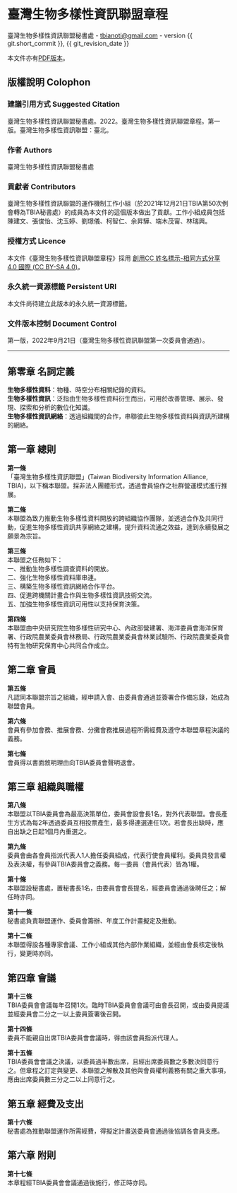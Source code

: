 # 臺灣生物多樣性資訊聯盟章程
臺灣生物多樣性資訊聯盟秘書處 - tbianoti@gmail.com - version {{ git.short_commit }}, {{ git_revision_date }}

本文件亦有[PDF版本](https://github.com/TBIA/docs/blob/cbf04484c1f6435ca207838cf258f2191bca525a/docs/assets/%E8%87%BA%E7%81%A3%E7%94%9F%E7%89%A9%E5%A4%9A%E6%A8%A3%E6%80%A7%E8%B3%87%E8%A8%8A%E8%81%AF%E7%9B%9F%E7%AB%A0%E7%A8%8B.pdf)。

## **版權說明 Colophon**
### 建議引用方式 Suggested Citation
臺灣生物多樣性資訊聯盟秘書處。2022。臺灣生物多樣性資訊聯盟章程。第一版。臺灣生物多樣性資訊聯盟：臺北。

### 作者 Authors
臺灣生物多樣性資訊聯盟秘書處

### 貢獻者 Contributors
臺灣生物多樣性資訊聯盟的運作機制工作小組（於2021年12月21日TBIA第50次例會轉為TBIA秘書處）的成員為本文件的這個版本做出了貢獻。工作小組成員包括陳建文、張俊怡、沈玉婷、劉璟儀、柯智仁、余昇驊、端木茂甯、林瑞興。

### 授權方式 Licence
本文件《臺灣生物多樣性資訊聯盟章程》採用 [創用CC 姓名標示-相同方式分享 4.0 國際 (CC BY-SA 4.0)](https://creativecommons.org/licenses/by-sa/4.0/deed.zh_TW)。

### 永久統一資源標籤 Persistent URI
本文件尚待建立此版本的永久統一資源標籤。

### 文件版本控制 Document Control
第一版，2022年9月21日（臺灣生物多樣性資訊聯盟第一次委員會通過）。

---
## **第零章	名詞定義**
**生物多樣性資料**：物種、時空分布相關紀錄的資料。<br>
**生物多樣性資訊**：泛指由生物多樣性資料衍生而出，可用於改善管理、展示、發現、探索和分析的數位化知識。<br>
**生物多樣性資訊網絡**：透過組織間的合作，串聯彼此生物多樣性資料與資訊所建構的網絡。

## **第一章	總則**
**第一條** <br>
「臺灣生物多樣性資訊聯盟」(Taiwan	Biodiversity	Information	Alliance,	TBIA)，以下稱本聯盟。採非法人團體形式，透過會員協作之社群營運模式進行推展。

**第二條** <br>
本聯盟為致力推動生物多樣性資料開放的跨組織協作團隊，並透過合作及共同行動，促進生物多樣性資訊共享網絡之建構，提升資料流通之效益，達到永續發展之願景為宗旨。

**第三條** <br>
本聯盟之任務如下：<br>
一、推動生物多樣性調查資料的開放。<br>
二、強化生物多樣性資料庫串連。<br>
三、構築生物多樣性資訊網絡合作平台。<br>
四、促進跨機關計畫合作與生物多樣性資訊技術交流。<br>
五、加強生物多樣性資訊可用性以支持保育決策。

**第四條** <br>
本聯盟由中央研究院生物多樣性研究中心、內政部營建署、海洋委員會海洋保育署、行政院農業委員會林務局、行政院農業委員會林業試驗所、行政院農業委員會特有生物研究保育中心共同合作成立。

## **第二章	會員**
**第五條** <br>
凡認同本聯盟宗旨之組織，經申請入會、由委員會通過並簽署合作備忘錄，始成為聯盟會員。

**第六條** <br>
會員有參加會務、推展會務、分攤會務推展過程所需經費及遵守本聯盟章程決議的義務。

**第七條** <br>
會員得以書面敘明理由向TBIA委員會聲明退會。

## **第三章	組織與職權**
**第八條** <br>
本聯盟以TBIA委員會為最高決策單位，委員會設會長1名，對外代表聯盟。會長產生方式為每2年透過委員互相投票產生，最多得連選連任1次。若會長出缺時，應自出缺之日起1個月內重選之。

**第九條** <br>
委員會由各會員指派代表人1人擔任委員組成，代表行使會員權利。委員具發言權及表決權，有參與TBIA委員會之義務。每一委員（會員代表）皆為1權。

**第十條** <br>
本聯盟設秘書處，置秘書長1名，由委員會會長提名，經委員會通過後聘任之；解任時亦同。

**第十一條** <br>
秘書處負責聯盟運作、委員會籌辦、年度工作計畫擬定及推動。

**第十二條** <br>
本聯盟得設各種專家會議、工作小組或其他內部作業組織，並經由會長核定後執行，變更時亦同。

## **第四章	會議**
**第十三條** <br>
TBIA委員會會議每年召開1次。臨時TBIA委員會會議可由會長召開，或由委員提議並經委員會二分之一以上委員簽署後召開。
	
**第十四條** <br>
委員不能親自出席TBIA委員會會議時，得由該會員指派代理人。
	
**第十五條** <br>
TBIA委員會會議之決議，以委員過半數出席，且經出席委員數之多數決同意行之。但章程之訂定與變更、本聯盟之解散及其他與會員權利義務有關之重大事項，應由出席委員數三分之二以上同意行之。

## **第五章	經費及支出**
**第十六條** <br>
秘書處為推動聯盟運作所需經費，得擬定計畫送委員會通過後協調各會員支應。

## **第六章	附則**
**第十七條** <br>
本章程經TBIA委員會會議通過後施行，修正時亦同。
